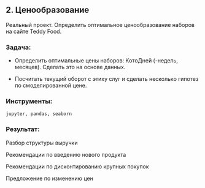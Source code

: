 ﻿## 2. Ценообразование
Реальный проект. Определить оптимальное ценообразование наборов на сайте Teddy Food.



### Задача:

- Определить оптимальные цены наборов: КотоДней (-недель, месяцев). Сделать это на основе данных. 

- Посчитать текущий оборот с этиху слуг и сделать несколько гипотез по смоделированной цене.

### Инструменты:

`jupyter, pandas, seaborn`


### Результат:

Разбор структуры выручки

Рекомендации по введению нового продукта

Рекомендации по дисконтированию крупных покупок

Предложение по изменению цен
